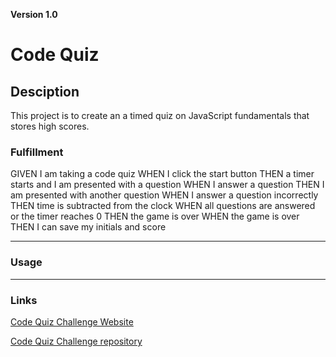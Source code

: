 **Version 1.0**  

# Code Quiz  
 

## Desciption  

This project is to create an a timed quiz on JavaScript fundamentals that stores high scores.  


### Fulfillment

GIVEN I am taking a code quiz
WHEN I click the start button
THEN a timer starts and I am presented with a question
WHEN I answer a question
THEN I am presented with another question
WHEN I answer a question incorrectly
THEN time is subtracted from the clock
WHEN all questions are answered or the timer reaches 0
THEN the game is over
WHEN the game is over
THEN I can save my initials and score
 

- - -   

### Usage  



 

- - -  

### Links  
 

[Code Quiz Challenge Website](https://bvenant.github.io/code-quiz/)  

[Code Quiz Challenge repository](https://github.com/bvenant/code-quiz) 
